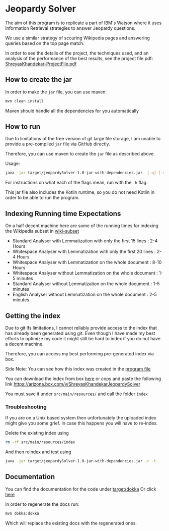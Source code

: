 # Jeopardy Solver

The aim of this program is to replicate a part of IBM's Watson where it uses
Information Retrieval strategies to answer Jeopardy questions.

We use a similar strategy of scouring Wikipedia pages and answering queries
based on the top page match.

In order to see the details of the project, the techniques used, and an analysis
of the performance of the best results, see the project file pdf: 
[ShreyasKhandekar-ProjectFile.pdf](ShreyasKhandekar-ProjectFile.pdf)

## How to create the jar

In order to make the `jar` file, you can use maven:

```bash
mvn clean install
```

Maven should handle all the dependencies for you automatically

## How to run

Due to limitations of the free version of git large file storage, I am unable to
provide a pre-compiled `jar` file via GitHub directly.

Therefore, you can use maven to create the `jar` file as described above.

Usage:

```bash
java -jar target/jeopardySolver-1.0-jar-with-dependencies.jar  [-q] [-r] [-t] [-s scoreFormula] [-h]
```

For instructions on what each of the flags mean, run with the `-h` flag.

This jar file also includes the Kotlin runtime, so you do not need Kotlin in
order to be able to run the program.

## Indexing Running time Expectations

On a half decent machine here are some of the running times for indexing the
Wikipedia subset in [wiki-subset](src/main/resources/wiki-subset)

- Standard Analyser with Lemmatization with only the first 15 lines : 2-4 Hours
- Whitespace Analyser with Lemmatization with only the first 20 lines : 2-4 Hours
- Whitespace Analyser with Lemmatization on the whole document : 8-10 Hours
- Whitespace Analyser without Lemmatization on the whole document : 1-5 minutes
- Standard Analyser without Lemmatization on the whole document : 1-5 minutes
- English Analyser without Lemmatization on the whole document : 2-5 minutes

## Getting the index

Due to git lfs limitations, I cannot reliably provide access to the index that
has already been generated using git.
Even though I have made my best efforts to optimize my code it might still be
hard to index if you do not have a decent machine.

Therefore, you can access my best performing pre-generated index via box.

Side Note: You can see how this index was created in the 
[program file](ShreyasKhandekar-ProjectFile.pdf)

You can download the index from box 
[here](https://arizona.box.com/v/ShreyasKhandekarJeopardySolver)
or copy and paste the following link 
https://arizona.box.com/v/ShreyasKhandekarJeopardySolver 

You must save it under `src/main/resources/` and call the folder `index`

### Troubleshooting

If you are on a Unix based system then unfortunately the uploaded index might
give you some grief. In case this happens you will have to re-index.

Delete the existing index using 

```bash
rm -rf src/main/resources/index
```

And then reindex and test using

```bash
java -jar target/jeopardySolver-1.0-jar-with-dependencies.jar -r -t
```

## Documentation

You can find the documentation for the code under [target/dokka](target/dokka)
Or click [here](https://rawgit.com/ShreyasKhandekar/jeopardySolver/main/target/dokka/index.html)

In order to regenerate the docs run:

```bash
mvn dokka:dokka
```

Which will replace the existing docs with the regenerated ones.
